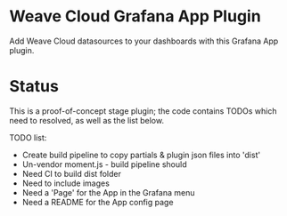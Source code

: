 # Weave Cloud Grafana App Plugin

Add Weave Cloud datasources to your dashboards with this Grafana App plugin.

# Status

This is a proof-of-concept stage plugin; the code contains TODOs which need to resolved, as well as the list below.

TODO list:
- Create build pipeline to copy partials & plugin json files into 'dist'
- Un-vendor moment.js - build pipeline should
- Need CI to build dist folder
- Need to include images
- Need a 'Page' for the App in the Grafana menu
- Need a README for the App config page
